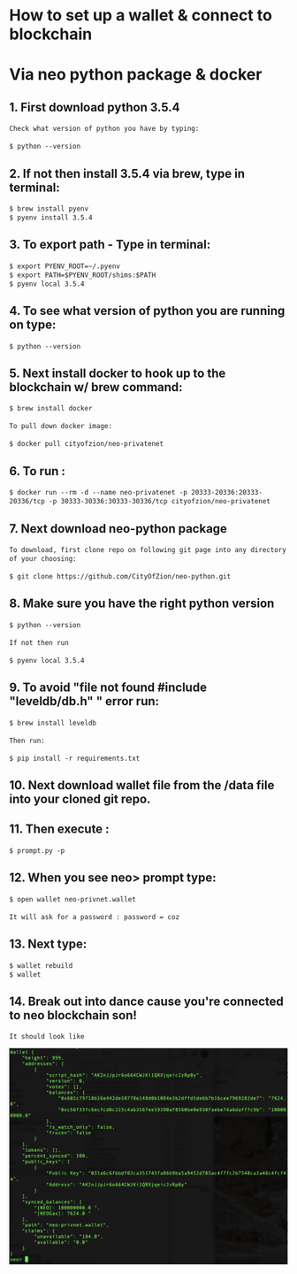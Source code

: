 # How to set up a wallet & connect to blockchain 
# Via neo python package & docker

## 1.  First download python 3.5.4
    Check what version of python you have by typing: 
    
    $ python --version

## 2.  If not then install 3.5.4 via brew, type in terminal:

    $ brew install pyenv
    $ pyenv install 3.5.4

## 3. To export path - Type in terminal:

    $ export PYENV_ROOT=~/.pyenv   
    $ export PATH=$PYENV_ROOT/shims:$PATH
    $ pyenv local 3.5.4

## 4. To see what version of python you are running on type:

    $ python --version

## 5. Next install docker to hook up to the blockchain w/ brew command:

    $ brew install docker
    
    To pull down docker image:
    
    $ docker pull cityofzion/neo-privatenet

## 6. To run :

    $ docker run --rm -d --name neo-privatenet -p 20333-20336:20333-20336/tcp -p 30333-30336:30333-30336/tcp cityofzion/neo-privatenet

## 7.  Next download neo-python package
   
    To download, first clone repo on following git page into any directory of your choosing:
    
    $ git clone https://github.com/CityOfZion/neo-python.git

## 8.  Make sure you have the right python version 

    $ python --version
    
    If not then run 
    
    $ pyenv local 3.5.4

## 9.  To avoid "file not found #include "leveldb/db.h" " error run:

    $ brew install leveldb
    
    Then run:
    
    $ pip install -r requirements.txt

## 10. Next download wallet file from the /data file into your cloned git repo.

## 11. Then execute :

    $ prompt.py -p

## 12. When you see neo> prompt type:

    $ open wallet neo-privnet.wallet
    
    It will ask for a password : password = coz

## 13. Next type:

    $ wallet rebuild
    $ wallet

## 14. Break out into dance cause you're connected to neo blockchain son!

    It should look like 

![Image](/data/wallet.png?raw=true)  

